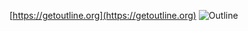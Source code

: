 [https://getoutline.org](https://getoutline.org)
![Outline](https://github.com/oneack/oneack.github.io/assets/168498613/b871a261-e4b5-4d40-af16-cdabe2c2ed44)
